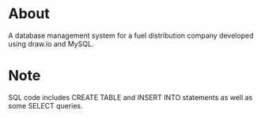 # About
A database management system for a fuel distribution company developed using draw.io and MySQL.

# Note
SQL code includes CREATE TABLE and INSERT INTO statements as well as some SELECT queries.
